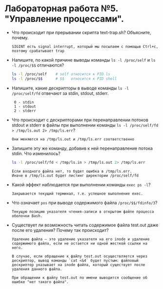 # Лабораторная работа №5. "Управление процессами".

- Что происходит при прерывании скрипта text-trap.sh? Объясните, почему.
	```
	SIGINT есть signal interrupt, который мы посылаем с помощью Ctrl+c, поэтому срабатывает trap
	```
- Напишите, по какой причине выводы команды `ls -l /proc/self` и `ls -l /proc/$$` отличаются?
	```sh
	ls -l /proc/self    # self относится к PID ls
    ls -l /proc/$$      # $$   относится к PID shell
	```
- Напишите, какие дескрипторы в выводе команды `ls -l /proc/self/fd` отвечают за stdin, stdout, stderr.
	```
     0 - stdin
     1 - stdout
     2 - stderr
	```
- Что происходит с дескрипторами при перенаправлении потоков stdout и stderr в файлы при выполнении команды `ls -l /proc/self/fd > /tmp/ls.out 2> /tmp/ls.err`?
	```
	Они меняются на /tmp/ls.out и /tmp/ls.err соответственно
	```
- Запишите эту же команду, добавив к ней перенаправление потока stdin. Что изменилось?
	```sh
    ls -l /proc/self/fd < /tmp/ls.in > /tmp/ls.out 2> /tmp/ls.err
    ```
    ```
	Если входного файла нет, то будет ошибка в /tmp/ls.err.
	Иначе в /tmp/ls.out будет листинг директории /proc/self/fd
	```
- Какой эффект наблюдается при выполнении команды `exec ps -l`?
	```
	Закрывается текущий терминал, т.е. успешное выполнение exec.
	```
- Что означает `pos` при выводе содержимого файла `/proc/$$/fdinfo/3`?
	```
	Текущую позицию указателя чтения-записи в открытом файле процесса оболочки Bash.
	```
- Существует ли возможность читать содержимое файла test.out даже после его удаления? Почему так происходит?
	```
	Удаление файла — это удаление указателя на его inode и удаление содержимого файла, если не остается ни одной жесткой ссылки на него.

    В случае, если обращение к файлу test.out осуществляется через дескриптор, вывод команды `cat <&4` будет пустым: файловый дескриптор указывает на inode файла, который существует после удаления данного файла.

    При обращении к файлу test.out по имени выводится сообщение об ошибке "нет такого файла".
	```
